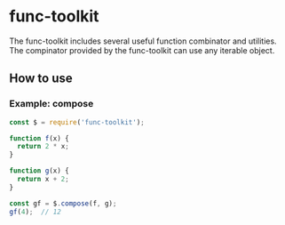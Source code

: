 func-toolkit
===
The func-toolkit includes several useful function combinator and utilities. The compinator provided by the func-toolkit can use any iterable object. 

## How to use

### Example: compose
``` js
const $ = require('func-toolkit');

function f(x) {
  return 2 * x;
}

function g(x) {
  return x + 2;
}

const gf = $.compose(f, g);
gf(4);  // 12

```
